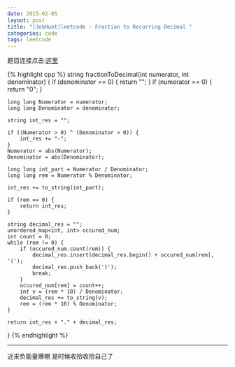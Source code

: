 ```yaml
---
date: 2015-02-05
layout: post
title: "[JobHunt]leetcode - Fraction to Recurring Decimal "
categories: code
tags: leetcode
---
```


题目连接点击:[这里](https://oj.leetcode.com/problems/fraction-to-recurring-decimal/)

<!--more-->
{% highlight cpp %}
string fractionToDecimal(int numerator, int denominator) {
    if (denominator == 0) {
        return "";
    }
    if (numerator == 0) {
        return "0";
    }

    long long Numerator = numerator;
    long long Denominator = denominator;

    string int_res = "";

    if ((Numerator > 0) ^ (Denominator > 0)) {
        int_res += "-";
    }
    Numerator = abs(Numerator);
    Denominator = abs(Denominator);

    long long int_part = Numerator / Denominator;
    long long rem = Numerator % Denominator;

    int_res += to_string(int_part);

    if (rem == 0) {
        return int_res;
    }

    string decimal_res = "";
    unordered_map<int, int> occured_num;
    int count = 0;
    while (rem != 0) {
        if (occured_num.count(rem)) {
            decimal_res.insert(decimal_res.begin() + occured_num[rem], '(');
            decimal_res.push_back(')');
            break;
        }
        occured_num[rem] = count++;
        int v = (rem * 10) / Denominator;
        decimal_res += to_string(v);
        rem = (rem * 10) % Denominator;
    }

    return int_res + "." + decimal_res;
}
{% endhighlight %}

---
近来负能量爆棚 是时候收拾收拾自己了
